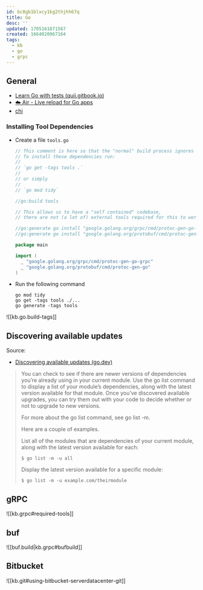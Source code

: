```yaml
---
id: bc8gb1blxcy1kg2thjhh67q
title: Go
desc: ''
updated: 1705161071567
created: 1664020967164
tags:
  - kb
  - go
  - grpc
---
```



## General

* [Learn Go with tests (quii.gitbook.io)](https://quii.gitbook.io/learn-go-with-tests/go-fundamentals/structs-methods-and-interfaces)
* [☁️ Air - Live reload for Go apps](https://github.com/cosmtrek/air)
* [chi](https://go-chi.io/)

### Installing Tool Dependencies

* Create a file `tools.go`

  ```go
  // This comment is here so that the "normal" build process ignores it.
  // To install these dependencies run:
  //
  // `go get -tags tools .`
  //
  // or simply
  //
  // `go mod tidy`

  //go:build tools

  // This allows us to have a "self contained" codebase,
  // there are not (a lot of) external tools required for this to work.

  //go:generate go install "google.golang.org/grpc/cmd/protoc-gen-go-grpc@latest"
  //go:generate go install "google.golang.org/protobuf/cmd/protoc-gen-go@latest"

  package main

  import (
    _ "google.golang.org/grpc/cmd/protoc-gen-go-grpc"
    _ "google.golang.org/protobuf/cmd/protoc-gen-go"
  )
  ```

* Run the following command

  ```text
  go mod tidy
  go get -tags tools ./...
  go generate -tags tools
  ```

![[kb.go.build-tags]]

## Discovering available updates

Source:

  * [Discovering available updates (go.dev)](https://go.dev/doc/modules/managing-dependencies#discovering_updates)

> You can check to see if there are newer versions of dependencies you’re already using in your current module. Use the go list command to display a list of your module’s dependencies, along with the latest version available for that module. Once you’ve discovered available upgrades, you can try them out with your code to decide whether or not to upgrade to new versions.
> 
> For more about the go list command, see go list -m.
> 
> Here are a couple of examples.
> 
> List all of the modules that are dependencies of your current module, along with the latest version available for each:
> 
> ```ShellSession
> $ go list -m -u all
> ```
>
> Display the latest version available for a specific module:
> 
> ```ShellSession
> $ go list -m -u example.com/theirmodule
> ```
>

## gRPC

![[kb.grpc#required-tools]]

## buf

![[buf.build|kb.grpc#bufbuild]]

## Bitbucket

![[kb.git#using-bitbucket-serverdatacenter-git]]
